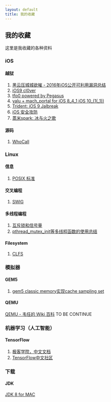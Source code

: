```yaml
---
layout: default
title: 我的收藏
---
```

## 我的收藏
这里是我收藏的各种资料


### iOS

#### 越狱

1. [黑云压城城欲摧 - 2016年iOS公开可利用漏洞总结](https://jaq.alibaba.com/community/art/show?articleid=687)
2. [iOS9 cl0ver](https://github.com/Siguza/cl0ver)
3. [tfp0 powered by Pegasus](https://siguza.github.io/cl0ver/)
4. [yalu + mach_portal
 for iOS 8_4_1 iOS 10_(1(_1))](https://yalu.qwertyoruiop.com)
5. [Trident: iOS 9 Jalbreak](https://github.com/benjamin-42/Trident)
6. [iOS 安全攻防](http://www.cnblogs.com/jailbreaker/category/636650.html)
7. [蒸米spark: 冰与火之歌](https://github.com/zhengmin1989/iOS_ICE_AND_FIRE)

#### 源码

1. [WhoCall](http://m.aichengxu.com/ios/6831843.htm)

### Linux

#### 信息

1. [POSIX 标准](https://wapbaike.baidu.com/item/POSIX/3792413?adapt=1&fr=aladdin)


#### 交叉编程

1. [SWIG](http://www.swig.org/translations/chinese/tutorial.html)

#### 多线程编程

1. [互斥锁和信号量](http://transcoder.baidu.com/from=1012704v/bd_page_type=1/ssid=0/uid=0/pu=usm%400%2Csz%40224_220%2Cta%40iphone___3_602/baiduid=9399FB0417221727213329676A18A752/w=0_10_/t=iphone/l=3/tc?ref=www_iphone&lid=9234323827872621352&order=1&fm=alop&srd=1&dict=32&h5ad=1&tj=www_normal_1_0_10_title&url_mf_score=3&vit=osres&m=8&cltj=cloud_title&asres=1&nt=wnor&title=线程同步%28互斥锁与信号量的作用与区别%29-bbaiggey_...&w_qd=IlPT2AEptyoA_yky6h5a9wexDydVb7Taok6jsxeVawtPGRZN4ywepXax7xUUtsJypxkJQtNGBZSv2Qkluh7x5_&sec=18178&di=cf92ee85ab47c187&bdenc=1&nsrc=IlPT2AEptyoA_yixCFOxXnANedT62v3IJBaOMmBXATq5953ybrWxBdRcYzbsN8q4ZpPPxXCKe1xRdWGdWTJznMESgO66sVsa7XThdvruh_)
2. [pthread_mutex_init等多线程函数的使用总结](http://m.blog.csdn.net/article/details?id=52577681#_motz_)

#### Filesystem

1. [CLFS](http://clfs.org/view/git/mips64-64/)


### 模拟器

#### GEM5

1. [gem5 classic memory实现cache sampling set](http://m.blog.csdn.net/article/details?id=47952743)

#### QEMU

[QEMU - 韦任的 Wiki 百科](http://people.cs.nctu.edu.tw/~chenwj/dokuwiki/doku.php?id=qemu)
TO BE CONTINUE

### 机器学习（人工智能）

#### TensorFlow

1. [极客学院，中文文档](http://wiki.jikexueyuan.com/project/tensorflow-zh/)
2. [TensorFlow中文社区](http://www.tensorfly.cn/)

### 下载

#### JDK
[JDK 8 for MAC](https://pan.baidu.com/s/1jH70nOU)
